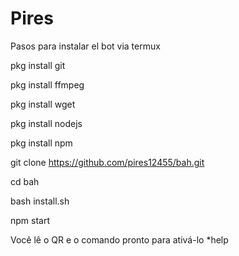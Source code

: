 # Pires
Pasos para instalar el bot via termux

pkg install git

pkg install ffmpeg

pkg install wget

pkg install nodejs

pkg install npm

git clone https://github.com/pires12455/bah.git

cd bah

bash install.sh

npm start

Você lê o QR e o comando pronto para ativá-lo  *help
